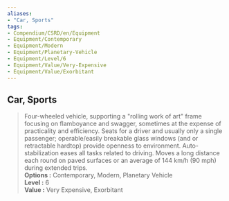 ```yaml
---
aliases:
- "Car, Sports"
tags:
- Compendium/CSRD/en/Equipment
- Equipment/Contemporary
- Equipment/Modern
- Equipment/Planetary-Vehicle
- Equipment/Level/6
- Equipment/Value/Very-Expensive
- Equipment/Value/Exorbitant
---
```


  
## Car, Sports  
  
>Four-wheeled vehicle, supporting a "rolling work of art" frame focusing on flamboyance and swagger, sometimes at the expense of practicality and efficiency. Seats for a driver and usually only a single passenger; operable/easily breakable glass windows (and or retractable hardtop) provide openness to environment. Auto-stabilization eases all tasks related to driving. Moves a long distance each round on paved surfaces or an average of 144 km/h (90 mph) during extended trips.  
> **Options :** Contemporary, Modern, Planetary Vehicle  
> **Level :** 6  
> **Value :** Very Expensive, Exorbitant